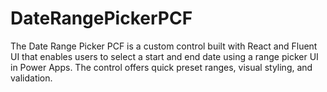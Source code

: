 # DateRangePickerPCF
The Date Range Picker PCF is a custom control built with React and Fluent UI that enables users to select a start and end date using a range picker UI in Power Apps. The control offers quick preset ranges, visual styling, and validation.
